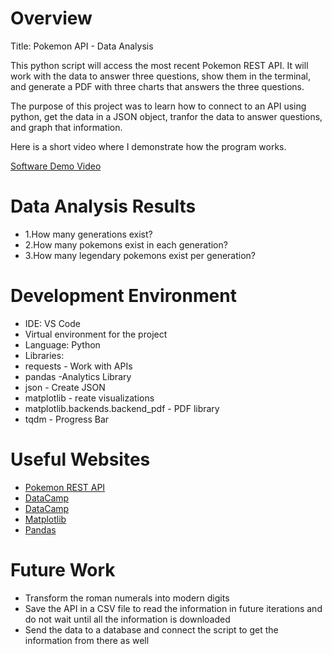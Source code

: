 # Overview

Title: Pokemon API - Data Analysis

This python script will access the most recent Pokemon REST API. It will work with the data to answer three questions, show them in the terminal, and generate a PDF with three charts that answers the three questions.

The purpose of this project was to learn how to connect to an API using python, get the data in a JSON object, tranfor the data to answer questions, and graph that information.

Here is a short video where I demonstrate how the program works.

[Software Demo Video](https://youtu.be/YnOFft6L7bk)

# Data Analysis Results

* 1.How many generations exist?
* 2.How many pokemons exist in each generation?
* 3.How many legendary pokemons exist per generation?

# Development Environment

* IDE: VS Code
* Virtual environment for the project
* Language: Python
* Libraries:
* requests - Work with APIs
* pandas -Analytics Library
* json - Create JSON
* matplotlib - reate visualizations
* matplotlib.backends.backend_pdf - PDF library 
* tqdm - Progress Bar

# Useful Websites
* [Pokemon REST API](https://pokeapi.co/docs/v2)
* [DataCamp](https://app.datacamp.com/learn/courses/introduction-to-apis-in-python)
* [DataCamp](https://app.datacamp.com/learn/courses/data-manipulation-with-pandas)
* [Matplotlib](https://matplotlib.org/stable/gallery/misc/multipage_pdf.html?utm_source=chatgpt.com)
* [Pandas](https://pandas.pydata.org/docs/)


# Future Work
* Transform the roman numerals into modern digits
* Save the API in a CSV file to read the information in future iterations and do not wait until all the information is downloaded
* Send the data to a database and connect the script to get the information from there as well